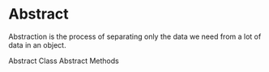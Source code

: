# Abstract
Abstraction is the process of separating only the data we need from a lot of data in an object.

Abstract Class
Abstract Methods
